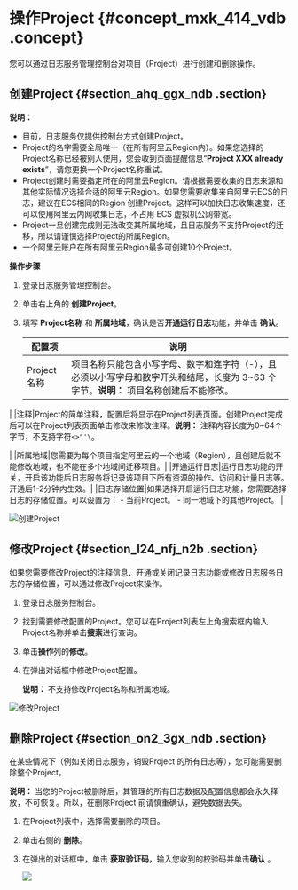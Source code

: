 # 操作Project {#concept_mxk_414_vdb .concept}

您可以通过日志服务管理控制台对项目（Project）进行创建和删除操作。

## 创建Project {#section_ahq_ggx_ndb .section}

**说明：** 

-   目前，日志服务仅提供控制台方式创建Project。
-   Project的名字需要全局唯一（在所有阿里云Region内）。如果您选择的Project名称已经被别人使用，您会收到页面提醒信息“**Project XXX already exists**”，请您更换一个Project名称重试。
-   Project创建时需要指定所在的阿里云Region。请根据需要收集的日志来源和其他实际情况选择合适的阿里云Region。如果您需要收集来自阿里云ECS的日志，建议在ECS相同的Region 创建Project。这样可以加快日志收集速度，还可以使用阿里云内网收集日志，不占用 ECS 虚拟机公网带宽。
-   Project一旦创建完成则无法改变其所属地域，且日志服务不支持Project的迁移，所以请谨慎选择Project的所属Region。
-   一个阿里云账户在所有阿里云Region最多可创建10个Project。

**操作步骤**

1.  登录日志服务管理控制台。
2.  单击右上角的 **创建Project**。
3.  填写 **Project名称** 和 **所属地域**，确认是否**开通运行日志**功能，并单击 **确认**。

    |配置项|说明|
    |---|--|
    |Project名称|项目名称只能包含小写字母、数字和连字符（-），且必须以小写字母和数字开头和结尾，长度为 3~63 个字节。**说明：** 项目名称创建后不能修改。

|
    |注释|Project的简单注释，配置后将显示在Project列表页面。创建Project完成后可以在Project列表页面单击修改来修改注释。**说明：** 注释内容长度为0~64个字节，不支持字符`<>"'\`。

|
    |所属地域|您需要为每个项目指定阿里云的一个地域（Region），且创建后就不能修改地域，也不能在多个地域间迁移项目。|
    |开通运行日志|运行日志功能的开关，开启该功能后日志服务将记录该项目下所有资源的操作、访问和计量日志等。开通后1-2分钟内生效。|
    |日志存储位置|如果选择开启运行日志功能，您需要选择日志的存储位置。可以设置为：    -   当前Project。
    -   同一地域下的其他Project。
|


![](images/7306_zh-CN.png "创建Project")

## 修改Project {#section_l24_nfj_n2b .section}

如果您需要修改Project的注释信息、开通或关闭记录日志功能或修改日志服务日志的存储位置，可以通过修改Project来操作。

1.  登录日志服务控制台。
2.  找到需要修改配置的Project。您可以在Project列表左上角搜索框内输入Project名称并单击**搜索**进行查询。
3.  单击**操作**列的**修改**。
4.  在弹出对话框中修改Project配置。

    **说明：** 不支持修改Project名称和所属地域。


![](images/7305_zh-CN.png "修改Project")

## 删除Project {#section_on2_3gx_ndb .section}

在某些情况下（例如关闭日志服务，销毁Project 的所有日志等），您可能需要删除整个Project。

**说明：** 当您的Project被删除后，其管理的所有日志数据及配置信息都会永久释放，不可恢复。所以，在删除Project 前请慎重确认，避免数据丢失。

1.  在Project列表中，选择需要删除的项目。
2.  单击右侧的 **删除**。
3.  在弹出的对话框中，单击 **获取验证码**，输入您收到的校验码并单击**确认** 。

    ![](http://static-aliyun-doc.oss-cn-hangzhou.aliyuncs.com/assets/img/13023/2574_zh-CN.png)


